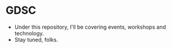# GDSC
- Under this repository, I'll be covering events, workshops and technology.
- Stay tuned, folks.
